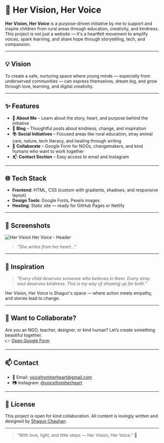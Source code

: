 # 🌸 Her Vision, Her Voice

**Her Vision, Her Voice** is a purpose-driven initiative by me to support and inspire children from rural areas through education, creativity, and kindness. This project is not just a website — it's a heartfelt movement to amplify voices, spark learning, and share hope through storytelling, tech, and compassion.

---

## 💡 Vision

To create a safe, nurturing space where young minds — especially from underserved communities — can express themselves, dream big, and grow through love, learning, and digital creativity.

---

## ✨ Features

- 💖 **About Me** – Learn about the story, heart, and purpose behind the initiative  
- 📝 **Blog** – Thoughtful posts about kindness, change, and inspiration  
- 📚 **Social Initiatives** – Focused areas like rural education, stray animal care, nature, tech literacy, and healing through writing  
- 🤝 **Collaborate** – Google Form for NGOs, changemakers, and kind humans who want to work together  
- 📬 **Contact Section** – Easy access to email and Instagram  

---

## 🌐 Tech Stack

- **Frontend**: HTML, CSS (custom with gradients, shadows, and responsive layout)
- **Design Tools**: Google Fonts, Pexels images
- **Hosting**: Static site — ready for GitHub Pages or Netlify

---

## 📸 Screenshots

![Her Vision Her Voice - Header](https://user-images.githubusercontent.com/your-image-path/header-screenshot.png)

> *“She writes from her heart...”*

---

## 💭 Inspiration

> *"Every child deserves someone who believes in them. Every stray soul deserves kindness. This is my way of showing up for both."*

Her Vision, Her Voice is Shagun's space — where action meets empathy, and stories lead to change.

---

## 🤝 Want to Collaborate?

Are you an NGO, teacher, designer, or kind human? Let’s create something beautiful together.  
👉 [Open Google Form](https://docs.google.com/forms/d/e/1FAIpQLSd9mTogh-2PRDZy9AiD2T-0jlSDGJusi1kYv6oQqay09hCQ-A/viewform?usp=header)

---

## 📫 Contact

- 📧 Email: [voicefromherheart@gmail.com](mailto:voicefromherheart@gmail.com)  
- 📷 Instagram: [@voicefromherheart](https://instagram.com/voicefromherheart)

---

## 🌟 License

This project is open for kind collaboration. All content is lovingly written and designed by [Shagun Chauhan](https://www.linkedin.com/in/shagun-chauhan-239aa3293).

---

> “With love, light, and little steps — Her Vision, Her Voice.” 🌷
